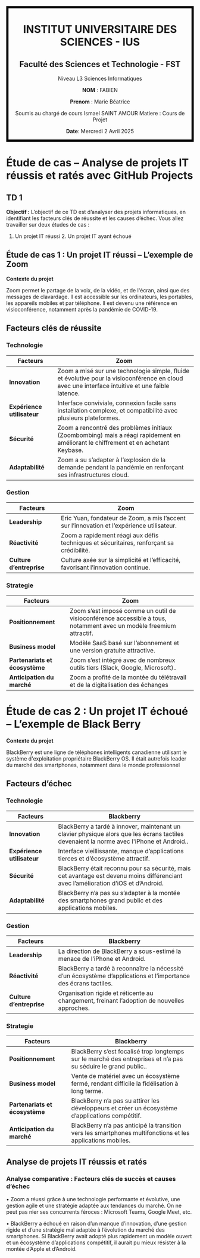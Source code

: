 
<div style="border:6px solid black; text-align:center">

# INSTITUT UNIVERSITAIRE DES SCIENCES - IUS
 


## **Faculté des Sciences et Technologie - FST** 



Niveau L3 Sciences Informatiques


**NOM** : FABIEN

**Prenom** : Marie Béatrice


Soumis au chargé de cours Ismael SAINT AMOUR
Matiere : Cours de Projet


**Date**: Mercredi 2 Avril 2025
</div>



# Étude de cas – Analyse de projets IT réussis et ratés avec GitHub Projects
## TD 1

**Objectif :**
L’objectif de ce TD est d’analyser des projets informatiques, en identifiant les facteurs clés de réussite et les causes d’échec. Vous allez travailler sur deux études de cas :
1. Un projet IT réussi                                         2. Un projet IT ayant échoué


## Étude de cas 1 : Un projet IT réussi – L’exemple de Zoom


**Contexte du projet**

Zoom permet le partage de la voix, de la vidéo, et de l'écran, ainsi que des messages de clavardage. Il est accessible sur les ordinateurs, les portables, les appareils mobiles et par téléphone. Il est devenu une référence en visioconférence, notamment après la pandémie de COVID-19.  

## Facteurs clés de réussite

### Technologie
| **Facteurs**  | **Zoom** |
|-----------    |-----------|
| **Innovation**    |Zoom a misé sur une technologie simple, fluide et évolutive pour la visioconférence en cloud avec une interface intuitive et une faible latence.|
 **Expérience utilisateur**| Interface conviviale, connexion facile sans installation complexe, et compatibilité avec plusieurs plateformes.  |
| **Sécurité** |Zoom a rencontré des problèmes initiaux (Zoombombing) mais a réagi rapidement en améliorant le chiffrement et en achetant Keybase. |
|**Adaptabilité**|Zoom a su s’adapter à l’explosion de la demande pendant la pandémie en renforçant ses infrastructures cloud.|
 

 ### Gestion
| **Facteurs**  | **Zoom** |
|-----------    |-----------|
| **Leadership**|Eric Yuan, fondateur de Zoom, a mis l’accent sur l’innovation et l’expérience utilisateur.|
 **Réactivité**| Zoom a rapidement réagi aux défis techniques et sécuritaires, renforçant sa crédibilité. |
| **Culture d’entreprise** |Culture axée sur la simplicité et l’efficacité, favorisant l’innovation continue. |


 ### Strategie
| **Facteurs**  | **Zoom** |
|-----------    |-----------|
| **Positionnement**|Zoom s’est imposé comme un outil de visioconférence accessible à tous, notamment avec un modèle freemium attractif.|
 **Business model**| Modèle SaaS basé sur l’abonnement et une version gratuite attractive. |
| **Partenariats et écosystème** |Zoom s’est intégré avec de nombreux outils tiers (Slack, Google, Microsoft).. |
|**Anticipation du marché**|Zoom a profité de la montée du télétravail et de la digitalisation des échanges|


# Étude de cas 2 : Un projet IT échoué – L’exemple de Black Berry

**Contexte du projet**

BlackBerry est une ligne de téléphones intelligents canadienne utilisant le système d'exploitation propriétaire BlackBerry OS. Il était autrefois leader du marché des smartphones, notamment dans le monde professionnel

## Facteurs d’échec


### Technologie
| **Facteurs**  | **Blackberry** |
|-----------    |-----------|
| **Innovation**    |BlackBerry a tardé à innover, maintenant un clavier physique alors que les écrans tactiles devenaient la norme avec l'iPhone et Android..|
 **Expérience utilisateur**|Interface vieillissante, manque d’applications tierces et d’écosystème attractif.  |
| **Sécurité** |BlackBerry était reconnu pour sa sécurité, mais cet avantage est devenu moins différenciant avec l’amélioration d’iOS et d’Android. |
|**Adaptabilité**|BlackBerry n’a pas su s’adapter à la montée des smartphones grand public et des applications mobiles.|
 
 
 ### Gestion
| **Facteurs**  | **Blackberry** |
|-----------    |-----------|
| **Leadership**|La direction de BlackBerry a sous-estimé la menace de l’iPhone et Android.|
 **Réactivité**| BlackBerry a tardé à reconnaître la nécessité d’un écosystème d’applications et l’importance des écrans tactiles. |
| **Culture d’entreprise** |Organisation rigide et réticente au changement, freinant l’adoption de nouvelles approches. |


 ### Strategie
| **Facteurs**  | **Blackberry** |
|-----------    |-----------|
| **Positionnement**|BlackBerry s’est focalisé trop longtemps sur le marché des entreprises et n’a pas su séduire le grand public..|
 **Business model**| Vente de matériel avec un écosystème fermé, rendant difficile la fidélisation à long terme. |
| **Partenariats et écosystème** |BlackBerry n’a pas su attirer les développeurs et créer un écosystème d’applications compétitif. |
|**Anticipation du marché**|BlackBerry n’a pas anticipé la transition vers les smartphones multifonctions et les applications mobiles.|

## Analyse de projets IT réussis et ratés

 ### Analyse comparative : Facteurs clés de succès et causes d’échec

•	Zoom a réussi grâce à une technologie performante et évolutive, une gestion agile et une stratégie adaptée aux tendances du marché. On ne peut pas nier ses concurrents  féroces : Microsoft Teams, Google Meet, etc.


•	BlackBerry a échoué en raison d’un manque d’innovation, d’une gestion rigide et d’une stratégie mal adaptée à l’évolution du marché des smartphones. Si BlackBerry avait adopté plus rapidement un modèle ouvert et un écosystème d’applications compétitif, il aurait pu mieux résister à la montée d’Apple et d’Android.










